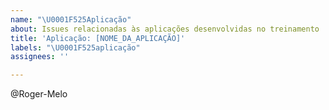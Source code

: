 ```yaml
---
name: "\U0001F525Aplicação"
about: Issues relacionadas às aplicações desenvolvidas no treinamento
title: 'Aplicação: [NOME_DA_APLICAÇÃO]'
labels: "\U0001F525aplicação"
assignees: ''

---
```


<!--
Antes de publicar a issue, lembre-se de clicar na aba "Preview", para visualizar se a formatação está correta =)
-->

<!-- Escreva após essa linha -->



<!-- Não apague daqui para baixo! -->
@Roger-Melo
